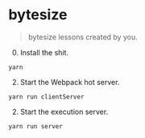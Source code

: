 # bytesize

> bytesize lessons created by you.

0.  Install the shit.

```shell
yarn
```

2.  Start the Webpack hot server.

```shell
yarn run clientServer
```

2.  Start the execution server.

```shell
yarn run server
```

